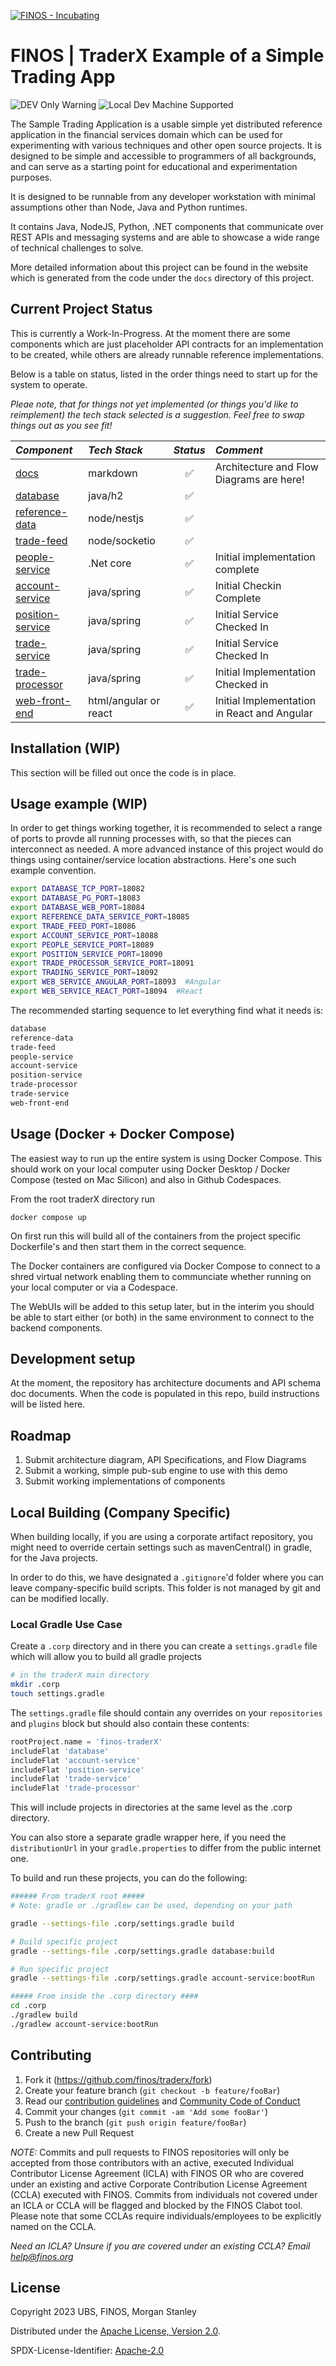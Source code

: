 [![FINOS - Incubating](https://cdn.jsdelivr.net/gh/finos/contrib-toolbox@master/images/badge-incubating.svg)](https://finosfoundation.atlassian.net/wiki/display/FINOS/Incubating)

# FINOS | TraderX Example of a Simple Trading App

![DEV Only Warning](https://badgen.net/badge/warning/not-for-production/red) ![Local Dev Machine Supported](http://badgen.net/badge/local-dev/supported/green)

The Sample Trading Application is a usable simple yet distributed reference application
in the financial services domain which can be used for experimenting with various
techniques and other open source projects.  It is designed to be simple and accessible
to programmers of all backgrounds, and can serve as a starting point for educational
and experimentation purposes.

It is designed to be runnable from any developer workstation with minimal assumptions
other than Node, Java and Python runtimes.

It contains Java, NodeJS, Python, .NET components that communicate over REST APIs and
messaging systems and are able to showcase a wide range of technical challenges to solve.

More detailed information about this project can be found in the website which is generated
from the code under the `docs` directory of this project.

## Current Project Status

This is currently a Work-In-Progress. At the moment there are some components which are just placeholder API contracts for an implementation to be created, while others are already runnable reference implementations.

Below is a table on status, listed in the order things need to start up for the system to operate.

*Pleae note, that for things not yet implemented (or things you'd like to reimplement) the tech stack selected is a suggestion. Feel free to swap things out as you see fit!*

| *Component* | *Tech Stack* | *Status* | *Comment* |
| :--- | :--- | :---: | :--- |
| [docs](docs) | markdown | :white_check_mark: | Architecture and Flow Diagrams are here! |
| [database](database) | java/h2 | :white_check_mark: | |
| [reference-data](reference-data) | node/nestjs | :white_check_mark: | |
| [trade-feed](trade-feed) | node/socketio | :white_check_mark: | |
| [people-service](people-service) | .Net core | :white_check_mark:  | Initial implementation complete |
| [account-service](account-service) | java/spring | :white_check_mark: | Initial Checkin Complete |
| [position-service](position-service) | java/spring | :white_check_mark: | Initial Service Checked In |
| [trade-service](trade-service) | java/spring | :white_check_mark: | Initial Service Checked In |
| [trade-processor](trade-processor) | java/spring | :white_check_mark:  | Initial Implementation Checked in |
| [web-front-end](web-front-end) | html/angular or react | :white_check_mark: | Initial Implementation in React and Angular |

## Installation (WIP)

This section will be filled out once the code is in place.

## Usage example (WIP)

In order to get things working together, it is recommended to select a range of ports to provde all running processes with, so that the pieces can interconnect as needed.  A more advanced instance of this project would do things using container/service location abstractions.  Here's one such example convention.

```bash
export DATABASE_TCP_PORT=18082
export DATABASE_PG_PORT=18083
export DATABASE_WEB_PORT=18084
export REFERENCE_DATA_SERVICE_PORT=18085
export TRADE_FEED_PORT=18086
export ACCOUNT_SERVICE_PORT=18088
export PEOPLE_SERVICE_PORT=18089
export POSITION_SERVICE_PORT=18090
export TRADE_PROCESSOR_SERVICE_PORT=18091
export TRADING_SERVICE_PORT=18092
export WEB_SERVICE_ANGULAR_PORT=18093  #Angular
export WEB_SERVICE_REACT_PORT=18094  #React
```

The recommended starting sequence to let everything find what it needs is:

```bash
database
reference-data
trade-feed
people-service
account-service
position-service
trade-processor
trade-service
web-front-end
```

## Usage (Docker + Docker Compose)

The easiest way to run up the entire system is using Docker Compose. This should work on your local computer using Docker Desktop / Docker Compose (tested on Mac Silicon) and also in Github Codespaces.

From the root traderX directory run
```
docker compose up
```
On first run this will build all of the containers from the project specific Dockerfile's and then start them in the correct sequence.

The Docker containers are configured via Docker Compose to connect to a shred virtual network enabling them to communciate whether running on your local computer or via a Codespace.

The WebUIs will be added to this setup later, but in the interim you should be able to start either (or both) in the same environment to connect to the backend components.
## Development setup

At the moment, the repository has architecture documents and API schema doc documents.  When the code is populated in this repo, build instructions will be listed here.

## Roadmap

1. Submit architecture diagram, API Specifications, and Flow Diagrams
2. Submit a working, simple pub-sub engine to use with this demo
3. Submit working implementations of components

## Local Building (Company Specific)

When building locally, if you are using a corporate artifact repository, you might need to override certain settings such as mavenCentral() in gradle, for the Java projects.

In order to do this, we have designated a `.gitignore`'d folder where you can leave company-specific build scripts. This folder is not managed by git and can be modified locally.

### Local Gradle Use Case

Create a `.corp` directory and in there you can create a `settings.gradle` file which will allow you to build all gradle projects

```sh
# in the traderX main directory
mkdir .corp
touch settings.gradle
```

The `settings.gradle` file should contain any overrides on your `repositories` and `plugins` block but should also contain these contents:

```groovy
rootProject.name = 'finos-traderX'
includeFlat 'database'
includeFlat 'account-service'
includeFlat 'position-service'
includeFlat 'trade-service'
includeFlat 'trade-processor'
```

This will include projects in directories at the same level as the .corp directory.

You can also store a separate gradle wrapper here, if you need the `distributionUrl` in your `gradle.properties`  to differ from the public internet one.

To build and run these projects, you can do the following:

```sh
###### From traderX root #####
# Note: gradle or ./gradlew can be used, depending on your path

gradle --settings-file .corp/settings.gradle build

# Build specific project
gradle --settings-file .corp/settings.gradle database:build

# Run specific project
gradle --settings-file .corp/settings.gradle account-service:bootRun

##### From inside the .corp directory ####
cd .corp
./gradlew build
./gradlew account-service:bootRun
```

## Contributing

1. Fork it (<https://github.com/finos/traderx/fork>)
2. Create your feature branch (`git checkout -b feature/fooBar`)
3. Read our [contribution guidelines](https://github.com/finos/traderx/blob/main/CONTRIBUTING.md) and [Community Code of Conduct](https://www.finos.org/code-of-conduct)
4. Commit your changes (`git commit -am 'Add some fooBar'`)
5. Push to the branch (`git push origin feature/fooBar`)
6. Create a new Pull Request

*NOTE:* Commits and pull requests to FINOS repositories will only be accepted from those contributors with an active, executed Individual Contributor License Agreement (ICLA) with FINOS OR who are covered under an existing and active Corporate Contribution License Agreement (CCLA) executed with FINOS. Commits from individuals not covered under an ICLA or CCLA will be flagged and blocked by the FINOS Clabot tool. Please note that some CCLAs require individuals/employees to be explicitly named on the CCLA.

*Need an ICLA? Unsure if you are covered under an existing CCLA? Email [help@finos.org](mailto:help@finos.org)*

## License

Copyright 2023 UBS, FINOS, Morgan Stanley

Distributed under the [Apache License, Version 2.0](http://www.apache.org/licenses/LICENSE-2.0).

SPDX-License-Identifier: [Apache-2.0](https://spdx.org/licenses/Apache-2.0)
